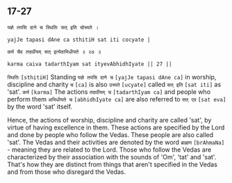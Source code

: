 ## 17-27


```shloka-sa
यज्ञे तपसि दाने च स्थितिः सत् इति चोच्यते ।
```
```shloka-sa-hk
yajJe tapasi dAne ca sthitiH sat iti cocyate |
```
```shloka-sa
कर्म चैव तदर्थीयम् सत् इत्येवाभिधीयते ॥ २७ ॥
```
```shloka-sa-hk
karma caiva tadarthIyam sat ityevAbhidhIyate || 27 ||
```

`स्थितिः` `[sthitiH]` Standing `यज्ञे तपसि दाने च` `[yajJe tapasi dAne ca]` in worship, discipline and charity `च` `[ca]` is also `उच्यते` `[ucyate]` called `सत् इति` `[sat iti]` as 'sat'. `कर्म` `[karma]` The actions `तदर्थीयम् च` `[tadarthIyam ca]` and people who perform them `अभिधीयते च` `[abhidhIyate ca]` are also referred to `सत् एव` `[sat eva]` by the word 'sat' itself.

Hence, the actions of worship, discipline and charity are called 'sat', by virtue of having excellence in them. These actions are specified by the Lord and done by people who follow the Vedas. These people are also called 'sat'. 
The Vedas and their activities are denoted by the word `ब्राह्मण` `[brAhmaNa]` - meaning they are related to the Lord. Those who follow the Vedas are characterized by their association with the sounds of 'Om', 'tat' and 'sat'. That's how they are distinct from things that aren't specified in the Vedas and from those who disregard the Vedas.

